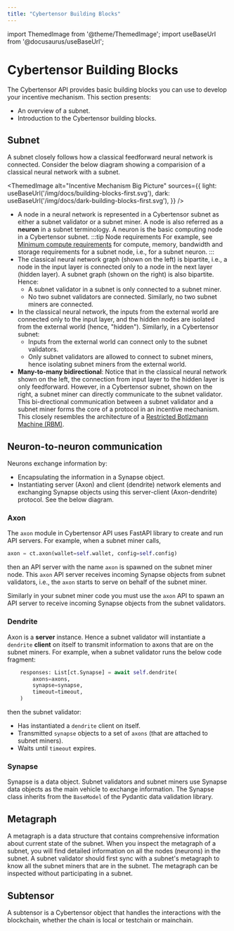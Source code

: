 ```yaml
---
title: "Cybertensor Building Blocks"
---
```


import ThemedImage from '@theme/ThemedImage';
import useBaseUrl from '@docusaurus/useBaseUrl';

# Cybertensor Building Blocks

The Cybertensor API provides basic building blocks you can use to develop your incentive mechanism. This section presents:
- An overview of a subnet.
- Introduction to the Cybertensor building blocks. 

## Subnet

A subnet closely follows how a classical feedforward neural network is connected. Consider the below diagram showing a comparision of a classical neural network with a subnet.

<ThemedImage
alt="Incentive Mechanism Big Picture"
sources={{
    light: useBaseUrl('/img/docs/building-blocks-first.svg'),
    dark: useBaseUrl('/img/docs/dark-building-blocks-first.svg'),
  }}
/>

-  A node in a neural network is represented in a Cybertensor subnet as either a subnet validator or a subnet miner. A node is also referred as a **neuron** in a subnet terminology. A neuron is the basic computing node in a Cybertensor subnet. 
:::tip Node requirements 
For example, see [Minimum compute requirements](https://github.com/cybercongress/cybertensor-subnet-template/blob/main/min_compute.yml) for compute, memory, bandwidth and storage requirements for a subnet node, i.e., for a subnet neuron.
::: 
- The classical neural network graph (shown on the left) is bipartite, i.e., a node in the input layer is connected only to a node in the next layer (hidden layer). A subnet graph (shown on the right) is also bipartite. Hence:
  - A subnet validator in a subnet is only connected to a subnet miner. 
  - No two subnet validators are connected. Similarly, no two subnet miners are connected. 
- In the classical neural network, the inputs from the external world are connected only to the input layer, and the hidden nodes are isolated from the external world (hence, "hidden"). Similarly, in a Cybertensor subnet:
  - Inputs from the external world can connect only to the subnet validators. 
  - Only subnet validators are allowed to connect to subnet miners, hence isolating subnet miners from the external world. 
- **Many-to-many bidirectional**: Notice that in the classical neural network shown on the left, the connection from input layer to the hidden layer is only feedforward. However, in a Cybertensor subnet, shown on the right, a subnet miner can directly communicate to the subnet validator. This bi-drectional communication between a subnet validator and a subnet miner forms the core of a protocol in an incentive mechanism. This closely resembles the architecture of a [Restricted Botlzmann Machine (RBM)](https://en.wikipedia.org/wiki/Restricted_Boltzmann_machine).

## Neuron-to-neuron communication 

Neurons exchange information by:
- Encapsulating the information in a Synapse object.
- Instantiating server (Axon) and client (dendrite) network elements and exchanging Synapse objects using this server-client (Axon-dendrite) protocol. See the below diagram. 

<center>
<ThemedImage
alt="Incentive Mechanism Big Picture"
sources={{
    light: useBaseUrl('/img/docs/second-building-blocks.svg'),
    dark: useBaseUrl('/img/docs/dark-second-building-blocks.svg'),
  }}
/>
</center>

### Axon

The `axon` module in Cybertensor API uses FastAPI library to create and run API servers. For example, when a subnet miner calls,
```python
axon = ct.axon(wallet=self.wallet, config=self.config)
```
then an API server with the name `axon` is spawned on the subnet miner node. This `axon` API server receives incoming Synapse objects from subnet validators, i.e., the `axon` starts to serve on behalf of the subnet miner.

Similarly in your subnet miner code you must use the `axon` API to spawn an API server to receive incoming Synapse objects from the subnet validators. 

### Dendrite

Axon is a **server** instance. Hence a subnet validator will instantiate a `dendrite` **client** on itself to transmit information to axons that are on the subnet miners. For example, when a subnet validator runs the below code fragment:

```python
    responses: List[ct.Synapse] = await self.dendrite(
        axons=axons,
        synapse=synapse,
        timeout=timeout,
    )
```

then the subnet validator:
- Has instantiated a `dendrite` client on itself.
- Transmitted `synapse` objects to a set of `axons` (that are attached to subnet miners).
- Waits until `timeout` expires.

### Synapse

Synapse is a data object. Subnet validators and subnet miners use Synapse data objects as the main vehicle to exchange information. The Synapse class inherits from the `BaseModel` of the Pydantic data validation library. 

## Metagraph

A metagraph is a data structure that contains comprehensive information about current state of the subnet. When you inspect the metagraph of a subnet, you will find detailed information on all the nodes (neurons) in the subnet. A subnet validator should first sync with a subnet's metagraph to know all the subnet miners that are in the subnet. The metagraph can be inspected without participating in a subnet.

## Subtensor

A subtensor is a Cybertensor object that handles the interactions with the blockchain, whether the chain is local or testchain or mainchain. 
